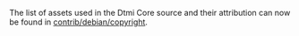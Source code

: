 The list of assets used in the Dtmi Core source and their attribution can now be found in [contrib/debian/copyright](../contrib/debian/copyright).
